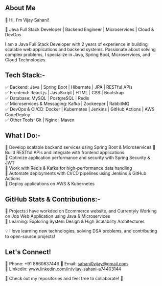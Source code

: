 ## About Me

👋 Hi, I'm Vijay Sahani!  

🚀 Java Full Stack Developer | Backend Engineer | Microservices | Cloud & DevOps  

I am a Java Full Stack Developer with 2 years of experience in building scalable web applications and backend systems.
Passionate about solving complex problems, I specialize in Java, Spring Boot, Microservices, and Cloud Technologies.  

## Tech Stack:-

✅ Backend: Java | Spring Boot | Hibernate | JPA | RESTful APIs  
✅ Frontend: React.js | JavaScript | HTML | CSS | Bootstrap  
✅ Database: MySQL | PostgreSQL | Redis  
✅ Microservices & Messaging: Kafka | Zookeeper | RabbitMQ  
✅ DevOps & CI/CD: Docker | Kubernetes | Jenkins | GitHub Actions | AWS CodeDeploy  
✅ Other Tools: Git | Nginx | Maven  


 ## What I Do:-
 
🔹 Develop scalable backend services using Spring Boot & Microservices
🔹 Build RESTful APIs and integrate with frontend applications  
🔹 Optimize application performance and security with Spring Security & JWT  
🔹 Work with Redis & Kafka for high-performance data handling  
🔹 Automate deployments with CI/CD pipelines using Jenkins & GitHub Actions  
🔹 Deploy applications on AWS & Kubernetes

 ## GitHub Stats & Contributions:-
 
📌 Projects:i have workded on Ecommerce website, and Currentyly Working on Job Web Application using Java & Microservices   
📌 Learning: Exploring System Design & High Scalability Architectures  

💡 I love learning new technologies, solving DSA problems, and contributing to open-source projects!  

## Let's Connect!  
📱 Phone: +91 8860837446
📩 Email: sahani0vijay@gmail.com  
🔗 LinkedIn: www.linkedin.com/in/vijay-sahani-a74403144
 

🚀 Check out my repositories and feel free to collaborate! 🚀
